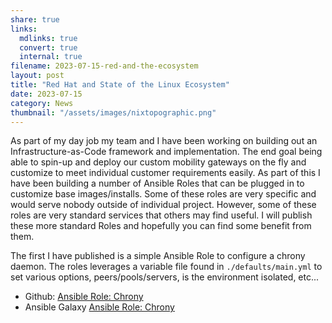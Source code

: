 ```yaml
---
share: true
links:
  mdlinks: true
  convert: true
  internal: true
filename: 2023-07-15-red-and-the-ecosystem
layout: post
title: "Red Hat and State of the Linux Ecosystem"
date: 2023-07-15
category: News
thumbnail: "/assets/images/nixtopographic.png"
---
```


As part of my day job my team and I have been working on building out an Infrastructure-as-Code framework and implementation. The end goal being able to spin-up and deploy our custom mobility gateways on the fly and customize to meet individual customer requirements easily. As part of this I have been building a number of Ansible Roles that can be plugged in to customize base images/installs. Some of these roles are very specific and would serve nobody outside of individual project. However, some of these roles are very standard services that others may find useful. I will publish these more standard Roles and hopefully you can find some benefit from them.

The first I have published is a simple Ansible Role to configure a chrony daemon. The roles leverages a variable file found in `./defaults/main.yml` to set various options, peers/pools/servers, is the environment isolated, etc... 

- Github: [Ansible Role: Chrony](https://github.com/acavella/ansible-role-chrony)
- Ansible Galaxy [Ansible Role: Chrony](https://galaxy.ansible.com/acavella/chrony)
